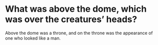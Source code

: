 # What was above the dome, which was over the creatures’ heads?

Above the dome was a throne, and on the throne was the appearance of one who looked like a man.
